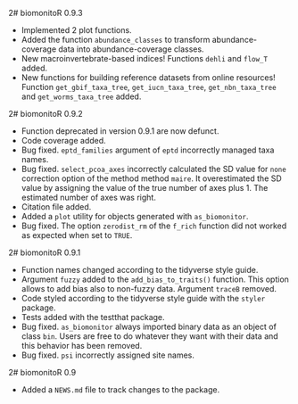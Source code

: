 2# biomonitoR 0.9.3

* Implemented 2 plot functions.
* Added the function `abundance_classes` to transform abundance-coverage data into abundance-coverage classes.
* New macroinvertebrate-based indices! Functions `dehli` and `flow_T` added.
* New functions for building reference datasets from online resources! Function `get_gbif_taxa_tree`, `get_iucn_taxa_tree`, `get_nbn_taxa_tree` and `get_worms_taxa_tree` added.

2# biomonitoR 0.9.2

* Function deprecated in version 0.9.1 are now defunct.
* Code coverage added.
* Bug fixed. `eptd_families` argument of `eptd` incorrectly managed taxa names.
* Bug fixed. `select_pcoa_axes` incorrectly calculated the SD value for `none` correction option of the method method `maire`. It overestimated the SD value by assigning the value of the true number of axes plus 1. The estimated number of axes was right.
* Citation file added.
* Added a `plot` utility for objects generated with `as_biomonitor`.
* Bug fixed. The option `zerodist_rm` of the `f_rich` function did not worked as expected when set to `TRUE`.

2# biomonitoR 0.9.1

* Function names changed according to the tidyverse style guide.
* Argument `fuzzy` added to the `add_bias_to_traits()` function. This option allows to add bias also to non-fuzzy data. Argument `traceB` removed.
* Code styled according to the tidyverse style guide with the `styler` package.
* Tests added with the testthat package.
* Bug fixed. `as_biomonitor` always imported binary data as an object of class `bin`. Users are free to do whatever they want with their data and this behavior has been removed.
* Bug fixed. `psi` incorrectly assigned site names.

2# biomonitoR 0.9

* Added a `NEWS.md` file to track changes to the package.

